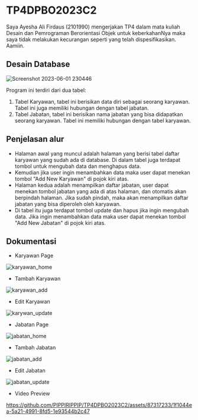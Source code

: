 # TP4DPBO2023C2
Saya Ayesha Ali Firdaus (2101990) mengerjakan TP4 dalam mata kuliah Desain dan Pemrograman Berorientasi Objek untuk keberkahanNya maka saya tidak melakukan kecurangan seperti yang telah dispesifikasikan. Aamiin.

## Desain Database
![Screenshot 2023-06-01 230446](https://github.com/PIPPIRIPPIP/TP4DPBO2023C2/assets/87317233/a088d725-8c7c-4989-8a43-2ede9386266b)

Program ini terdiri dari dua tabel:
1. Tabel Karyawan, tabel ini berisikan data diri sebagai seorang karyawan. Tabel ini juga memiliki hubungan dengan tabel jabatan.
2. Tabel Jabatan, tabel ini berisikan nama jabatan yang bisa didapatkan seorang karyawan. Tabel ini memiliki hubungan dengan tabel karyawan.

## Penjelasan alur
- Halaman awal yang muncul adalah halaman yang berisi tabel daftar karyawan yang sudah ada di database. Di dalam tabel juga terdapat tombol untuk mengubah data dan menghapus data.
- Kemudian jika user ingin menambahkan data maka user dapat menekan tombol "Add New Karyawan" di pojok kiri atas.
- Halaman kedua adalah menampilkan daftar jabatan, user dapat menekan tombol jabatan yang ada di atas halaman, dan otomatis akan berpindah halaman. Jika sudah pindah, maka akan menampilkan daftar jabatan yang bisa diperoleh oleh karyawan.
- Di tabel itu juga terdapat tombol update dan hapus jika ingin mengubah data. Jika ingin menambahkan data maka user dapat menekan tombol "Add New Jabatan" di pojok kiri atas.

## Dokumentasi
- Karyawan Page

![karyawan_home](https://github.com/PIPPIRIPPIP/TP4DPBO2023C2/assets/87317233/dc75ce60-10f8-45c2-a4a6-7a9eb4ce771d)

- Tambah Karyawan

![karyawan_add](https://github.com/PIPPIRIPPIP/TP4DPBO2023C2/assets/87317233/e24045f8-0787-4900-aef3-bee00cbb3fc9)

- Edit Karyawan

![karywan_update](https://github.com/PIPPIRIPPIP/TP4DPBO2023C2/assets/87317233/3323e448-4aeb-4d99-9b63-eb3b3d9f50d8)

- Jabatan Page

![jabatan_home](https://github.com/PIPPIRIPPIP/TP4DPBO2023C2/assets/87317233/bb323dac-e720-4361-9716-a7fb565ef374)

- Tambah Jabatan

![jabatan_add](https://github.com/PIPPIRIPPIP/TP4DPBO2023C2/assets/87317233/893c11d1-18ee-4ec2-a987-aab4ea3c0031)

- Edit Jabatan

![jabatan_update](https://github.com/PIPPIRIPPIP/TP4DPBO2023C2/assets/87317233/8818d644-edd0-4f44-91f6-8132a5e43b4c)

- Video Preview

https://github.com/PIPPIRIPPIP/TP4DPBO2023C2/assets/87317233/1f1044ea-5a21-4991-8fd5-1e93544b2c47
